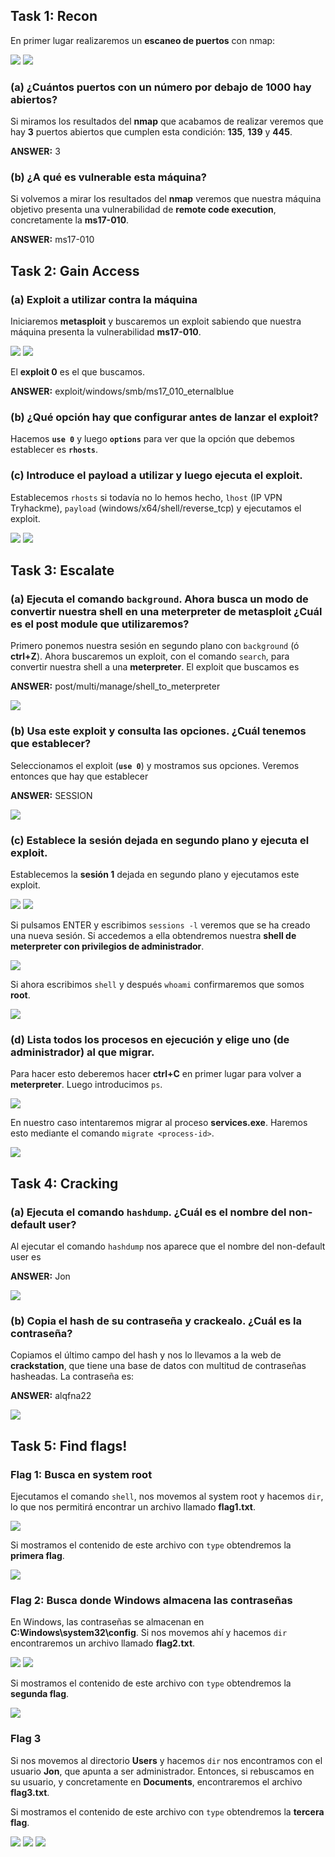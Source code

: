 ## Task 1: Recon
En primer lugar realizaremos un **escaneo de puertos** con nmap:

![](./Recon/nmap_1.png)
![](./Recon/nmap_2.png)


### (a) ¿Cuántos puertos con un número por debajo de 1000 hay abiertos?
Si miramos los resultados del **nmap** que acabamos de realizar veremos que hay **3** puertos abiertos que cumplen esta condición: **135**, **139** y **445**.

**ANSWER:** 3

### (b) ¿A qué es vulnerable esta máquina?
Si volvemos a mirar los resultados del **nmap** veremos que nuestra máquina objetivo presenta una vulnerabilidad de **remote code execution**, concretamente la **ms17-010**.

**ANSWER:** ms17-010

## Task 2: Gain Access
### (a) Exploit a utilizar contra la máquina
Iniciaremos **metasploit** y buscaremos un exploit sabiendo que nuestra máquina presenta la vulnerabilidad **ms17-010**.

![](./GainAccess/metasploit.png)
![](./GainAccess/search_ms17010.png)

El **exploit 0** es el que buscamos.

**ANSWER:** exploit/windows/smb/ms17_010_eternalblue

### (b) ¿Qué opción hay que configurar antes de lanzar el exploit?
Hacemos **`use 0`** y luego **`options`** para ver que la opción que debemos establecer es **`rhosts`**. 

### (c) Introduce el payload a utilizar y luego ejecuta el exploit.
Establecemos `rhosts` si todavía no lo hemos hecho, `lhost` (IP VPN Tryhackme), `payload` (windows/x64/shell/reverse_tcp) y ejecutamos el exploit.

![](./GainAccess/run.png)
![](./GainAccess/run_1.png)

## Task 3: Escalate
### (a) Ejecuta el comando `background`. Ahora busca un modo de convertir nuestra shell en una meterpreter de metasploit ¿Cuál es el post module que utilizaremos?
Primero ponemos nuestra sesión en segundo plano con `background` (ó **ctrl+Z**). Ahora buscaremos un exploit, con el comando `search`, para convertir nuestra shell a una **meterpreter**. El exploit que buscamos es 

**ANSWER:** post/multi/manage/shell_to_meterpreter

![](./Escalate/shell_to_meterpreter.png)

### (b) Usa este exploit y consulta las opciones. ¿Cuál tenemos que establecer?
Seleccionamos el exploit (**`use 0`**) y mostramos sus opciones. Veremos entonces que hay que establecer

**ANSWER:** SESSION

![](./Escalate/SESSION.png)

### (c) Establece la sesión dejada en segundo plano y ejecuta el exploit.
Establecemos la **sesión 1** dejada en segundo plano y ejecutamos este exploit.

![](./Escalate/set_session_exploit_1.png)
![](./Escalate/set_session_exploit_2.png)

Si pulsamos ENTER y escribimos `sessions -l` veremos que se ha creado una nueva sesión. Si accedemos a ella obtendremos nuestra **shell de meterpreter con privilegios de administrador**.

![](./Escalate/meterpreter_shell.png)

Si ahora escribimos `shell` y después `whoami` confirmaremos que somos **root**.

![](./Escalate/root.png)

### (d) Lista todos los procesos en ejecución y elige uno (de administrador) al que migrar.
Para hacer esto deberemos hacer **ctrl+C** en primer lugar para volver a **meterpreter**. Luego introducimos `ps`.

![](./Escalate/running_processes.png)

En nuestro caso intentaremos migrar al proceso **services.exe**. Haremos esto mediante el comando `migrate <process-id>`.

![](./Escalate/migrate.png)

## Task 4: Cracking
### (a) Ejecuta el comando `hashdump`. ¿Cuál es el nombre del non-default user?
Al ejecutar el comando `hashdump` nos aparece que el nombre del non-default user es

**ANSWER:** Jon

![](./Cracking/Jon.png)

### (b) Copia el hash de su contraseña y crackealo. ¿Cuál es la contraseña?
Copiamos el último campo del hash y nos lo llevamos a la web de **crackstation**, que tiene una base de datos con multitud de contraseñas hasheadas. La contraseña es:

**ANSWER:**  alqfna22

![](./Cracking/Jon_passwd.png)

## Task 5: Find flags!
### Flag 1: Busca en system root
Ejecutamos el comando `shell`, nos movemos al system root y hacemos `dir`, lo que nos permitirá encontrar un archivo llamado **flag1.txt**.

![](./FindFlags/flag1_A.png)

Si mostramos el contenido de este archivo con `type` obtendremos la **primera flag**.

![](./FindFlags/flag1_B.png)

### Flag 2: Busca donde Windows almacena las contraseñas
En Windows, las contraseñas se almacenan en **C:Windows\system32\config**. Si nos movemos ahí y hacemos `dir` encontraremos un archivo llamado **flag2.txt**.

![](./FindFlags/flag2_A.png)
![](./FindFlags/flag2_B.png)

Si mostramos el contenido de este archivo con `type` obtendremos la **segunda flag**.

![](./FindFlags/flag2_C.png)

### Flag 3
Si nos movemos al directorio **Users** y hacemos `dir` nos encontramos con el usuario **Jon**, que apunta a ser administrador. Entonces, si rebuscamos en su usuario, y concretamente en **Documents**, encontraremos el archivo **flag3.txt**.

Si mostramos el contenido de este archivo con `type` obtendremos la **tercera flag**.

![](./FindFlags/Jon_admin.png)
![](./FindFlags/flag3_A.png)
![](./FindFlags/flag3_B.png)























